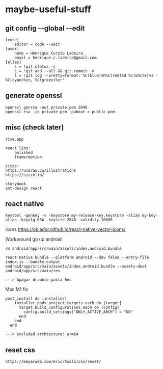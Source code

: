 # maybe-useful-stuff

## git config --global --edit

```
[core]
	editor = code --wait
[user]
	name = Henrique Curzio Ladeira
	email = henrique.c.ladeira@gmail.com
[alias]
	s = !git status -s
	c = !git add --all && git commit -m
	l = !git log --pretty=format:'%C(blue)%h%C(red)%d %C(white)%s - %C(cyan)%cn, %C(green)%cr'	
```

## generate openssl
```
openssl genrsa -out private.pem 2048
openssl rsa -in private.pem -pubout > public.pem
```

## misc (check later)
```
rive.app

react libs:
	polished
	framermotion

sites:
https://undraw.co/illustrations
https://sizze.io/

storybook
ant-design react
```

## react native
```
keytool -genkey -v -keystore my-release-key.keystore -alias my-key-alias -keyalg RSA -keysize 2048 -validity 10000
```
icons
https://oblador.github.io/react-native-vector-icons/

Workaround go up android

```
rm android/app/src/main/assets/index.android.bundle

react-native bundle --platform android --dev false --entry-file index.js --bundle-output android/app/src/main/assets/index.android.bundle --assets-dest android/app/src/main/res

---> Apagar drawble pasta Res
```

Mac M1 fix
```
post_install do |installer|
    installer.pods_project.targets.each do |target|
      target.build_configurations.each do |config|
        config.build_settings["ONLY_ACTIVE_ARCH"] = "NO"
      end
    end
  end
  
---> excluded archtecture: arm64
```
## reset css
```
https://meyerweb.com/eric/tools/css/reset/
```

